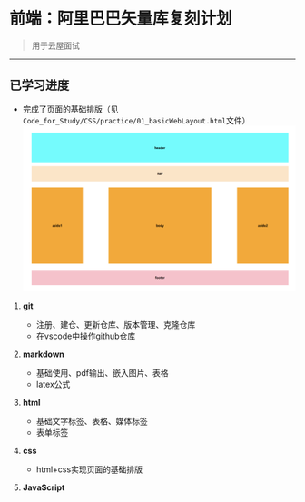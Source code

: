 # 前端：阿里巴巴矢量库复刻计划
>用于云屋面试

---

## 已学习进度

- 完成了页面的基础排版（见```Code_for_Study/CSS/practice/01_basicWebLayout.html```文件）
![基础排版](assets/markdown/README/basicWebLayout.png)


1. **git**
   - 注册、建仓、更新仓库、版本管理、克隆仓库
   - 在vscode中操作github仓库
   
2. **markdown**
   - 基础使用、pdf输出、嵌入图片、表格
   - latex公式
   
3. **html**
   - 基础文字标签、表格、媒体标签
   - 表单标签
   
4. **css**
   - html+css实现页面的基础排版
  
5. **JavaScript**



